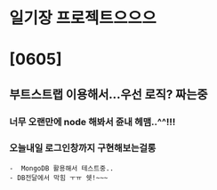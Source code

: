 # 일기장 프로젝트으으으 


# [0605]
  ## 부트스트랩 이용해서...우선 로직? 짜는중 
  ### 너무 오랜만에 node 해봐서 쥰내 헤맴..^^!!!
  ### 오늘내일 로그인창까지 구현해보는걸롱

    -  MongoDB 활용해서 테스트중..
    - DB전달에서 막힘 ㅜㅠ 쉣!~~~
  